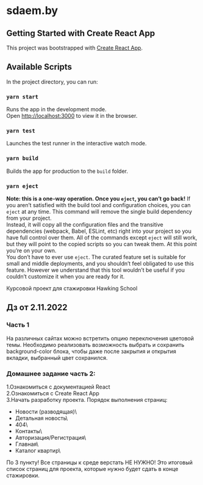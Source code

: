# sdaem.by

## Getting Started with Create React App

This project was bootstrapped with [Create React App](https://github.com/facebook/create-react-app).

## Available Scripts

In the project directory, you can run:

### `yarn start`
Runs the app in the development mode.\
Open [http://localhost:3000](http://localhost:3000) to view it in the browser.

### `yarn test`
Launches the test runner in the interactive watch mode.

### `yarn build`
Builds the app for production to the `build` folder.

### `yarn eject`

**Note: this is a one-way operation. Once you `eject`, you can’t go back!**
If you aren’t satisfied with the build tool and configuration choices, you can `eject` at any time. This command will remove the single build dependency from your project.\
Instead, it will copy all the configuration files and the transitive dependencies (webpack, Babel, ESLint, etc) right into your project so you have full control over them. All of the commands except `eject` will still work, but they will point to the copied scripts so you can tweak them. At this point you’re on your own.\
You don’t have to ever use `eject`. The curated feature set is suitable for small and middle deployments, and you shouldn’t feel obligated to use this feature. However we understand that this tool wouldn’t be useful if you couldn’t customize it when you are ready for it.


Курсовой проект для стажировки Hawking School
## Дз от 2.11.2022
### Часть 1
На различных сайтах можно встретить опцию переключения цветовой темы. Необходимо реализовать возможность выбрать и сохранить background-color блока, чтобы даже после закрытия и открытия вкладки, выбранный цвет сохранился.


### Домашнее задание часть 2: 
1.Ознакомиться с документацией React \
2.Ознакомиться с Create React App\
3.Начать разработку проекта. Порядок выполнения страниц:
- Новости (разводящая)\
- Детальная новость\
- 404\
- Контакты\
- Авторизация/Регистрация\
- Главная\
- Каталог квартир\

По 3 пункту! Все страницы к среде верстать НЕ НУЖНО! Это итоговый список страниц для проекта, которые нужно будет сдать в конце стажировки. 
